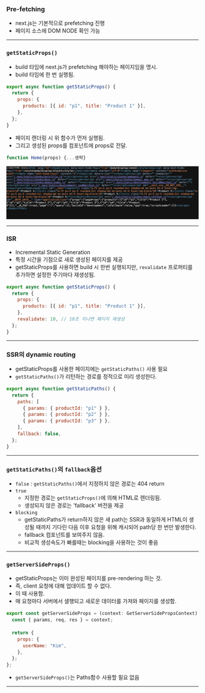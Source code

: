 ### Pre-fetching

- next.js는 기본적으로 prefetching 진행
- 페이지 소스에 DOM NODE 확인 가능

---

### `getStaticProps()`

- build 타임에 next.js가 prefetching 해야하는 페이지임을 명시.
- build 타임에 한 번 실행됨.

```jsx
export async function getStaticProps() {
  return {
    props: {
      products: [{ id: "p1", title: "Product 1" }],
    },
  };
}
```

- 페이지 렌더링 시 위 함수가 먼저 실행됨.
- 그리고 생성된 props를 컴포넌트에 props로 전달.

```jsx
function Home(props) {...생략}
```

<img src="../../images/prefetching.png" alt="prefetching" width={500px} />

---

### ISR

- Incremental Static Generation
- 특정 시간을 기점으로 새로 생성된 페이지를 제공
- getStaticProps를 사용하면 build 시 한번 실행되지만, `revalidate` 프로퍼티를 추가하면 설정한 주기마다 재생성됨.

```jsx
export async function getStaticProps() {
  return {
    props: {
      products: [{ id: "p1", title: "Product 1" }],
    },
    revalidate: 10, // 10초 지나면 페이지 재생성
  };
}
```

---

### SSR의 dynamic routing

- getStaticProps를 사용한 페이지에는 `getStaticPaths()` 사용 필요
- `getStaticPaths()`가 리턴하는 경로를 정적으로 미리 생성한다.

```jsx
export async function getStaticPaths() {
  return {
    paths: [
      { params: { productId: "p1" } },
      { params: { productId: "p2" } },
      { params: { productId: "p3" } },
    ],
    fallback: false,
  };
}
```

---

### `getStaticPaths()`의 `fallback`옵션

- `false` : `getStaticPaths()`에서 지정하지 않은 경로는 404 return
- `true`
  - 지정한 경로는 `getStaticProps()`에 의해 HTML로 렌더링됨.
  - 생성되지 않은 경로는 'fallback' 버전을 제공
- `blocking`
  - getStaticPaths가 return하지 않은 새 path는 SSR과 동일하게 HTML이 생성될 때까지 기다린 다음 이후 요청을 위해 캐시되어 path당 한 번만 발생한다.
  - fallback 컴포넌트를 보여주지 않음.
  - 비교적 생성속도가 빠를때는 blocking을 사용하는 것이 좋음

---

### `getServerSideProps()`

- getStaticProps는 이미 완성된 페이지를 pre-rendering 하는 것.
- 즉, client 요청에 대해 업데이트 할 수 없다.
- 이 때 사용함.
- 매 요청마다 서버에서 샐행되고 새로운 데이터를 가져와 페이지를 생성함.

```jsx
export const getServerSideProps = (context: GetServerSidePropsContext) => {
  const { params, req, res } = context;

  return {
    props: {
      userName: "Kim",
    },
  };
};
```

- `getServerSideProps()`는 Paths함수 사용할 필요 없음

---

